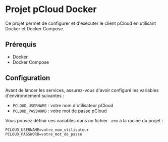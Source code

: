 # Projet pCloud Docker

Ce projet permet de configurer et d'exécuter le client pCloud en utilisant Docker et Docker Compose.

## Prérequis

- Docker
- Docker Compose

## Configuration

Avant de lancer les services, assurez-vous d'avoir configuré les variables d'environnement suivantes :

- `PCLOUD_USERNAME` : votre nom d'utilisateur pCloud
- `PCLOUD_PASSWORD` : votre mot de passe pCloud

Vous pouvez définir ces variables dans un fichier `.env` à la racine du projet :

```env
PCLOUD_USERNAME=votre_nom_utilisateur
PCLOUD_PASSWORD=votre_mot_de_passe
